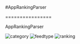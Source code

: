 #AppRankingParser

================

AppRankingParser

![category](http://f.cl.ly/items/0Y031L1y3n331G3s3q3z/category.png)
![feedtype](http://f.cl.ly/items/2K1B052O3X2q2C35281o/feedtype.png)
![ranking](http://f.cl.ly/items/021Y2d2m0f1e1c1c403D/ranking.png)